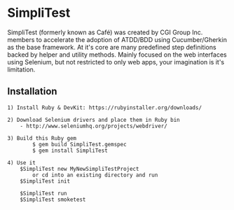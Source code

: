# SimpliTest 
SimpliTest (formerly known as Café) was created by CGI Group Inc. members to accelerate the adoption of ATDD/BDD using Cucumber/Gherkin as the base framework. At it's core are many predefined step definitions backed by helper and utility methods.  Mainly focused on the web interfaces using Selenium, but not restricted to only web apps, your imagination is it's limitation.

## Installation 

	1) Install Ruby & DevKit: https://rubyinstaller.org/downloads/
	
	2) Download Selenium drivers and place them in Ruby bin
		- http://www.seleniumhq.org/projects/webdriver/
	
	3) Build this Ruby gem
			$ gem build SimpliTest.gemspec
    		$ gem install SimpliTest

	4) Use it
		$SimpliTest new MyNewSimpliTestProject
			or cd into an existing directory and run 
		$SimpliTest init
		
		$SimpliTest run
		$SimpliTest smoketest
		
